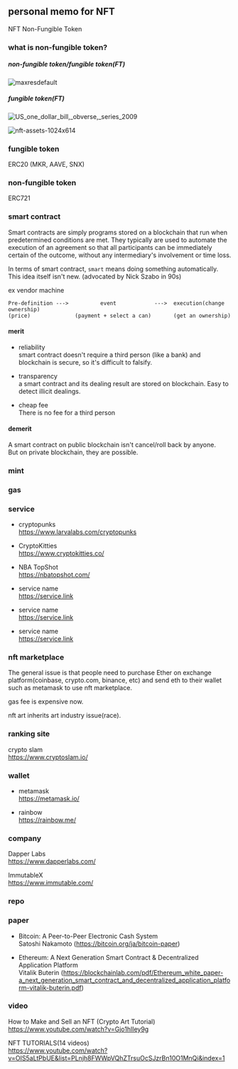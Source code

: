 ## personal memo for NFT


NFT Non-Fungible Token

### what is non-fungible token?


##### non-fungible token/fungible token(FT)
![maxresdefault](https://user-images.githubusercontent.com/474225/113468999-f1fd4c80-9417-11eb-8576-b29e05310b3b.jpg)

##### fungible token(FT)
![US_one_dollar_bill,_obverse,_series_2009](https://user-images.githubusercontent.com/474225/113469000-f295e300-9417-11eb-8ae6-0fb0364c4a46.jpg)


![nft-assets-1024x614](https://user-images.githubusercontent.com/474225/113535986-f144f180-95a2-11eb-9bfd-6785a465f54d.jpg)



### fungible token
ERC20 (MKR, AAVE, SNX)   

### non-fungible token
ERC721

### smart contract
Smart contracts are simply programs stored on a blockchain that run when predetermined conditions are met. They typically are used to automate the execution of an agreement so that all participants can be immediately certain of the outcome, without any intermediary's involvement or time loss.

In terms of smart contract, `smart` means doing  something automatically.
This idea itself isn't new. (advocated by Nick Szabo in 90s)

ex vendor machine  
```
Pre-definition --->          event            --->  execution(change ownership)   
(price)              (payment + select a can)       (get an ownership)
```

#### merit
- reliability   
smart contract doesn't require a third person (like a bank) and blockchain is secure, so it's difficult to falsify.  

- transparency  
a smart contract and its dealing result are stored on blockchain. Easy to detect illicit dealings. 

- cheap fee  
There is no fee for a third person


#### demerit
A smart contract on public blockchain isn't cancel/roll back by anyone.  
But on private blockchain, they are possible.


### mint


### gas



### service

- cryptopunks  
https://www.larvalabs.com/cryptopunks

- CryptoKitties  
https://www.cryptokitties.co/

- NBA TopShot  
https://nbatopshot.com/

- service name   
https://service.link

- service name   
https://service.link

- service name   
https://service.link


### nft marketplace
The general issue is that people need to purchase Ether on exchange platform(coinbase, crypto.com, binance, etc) and send eth to their wallet such as metamask to use nft marketplace.    
   
gas fee is expensive now.   
   
nft art inherits art industry issue(race).   
   


### ranking site

crypto slam  
https://www.cryptoslam.io/  




### wallet

- metamask  
https://metamask.io/

- rainbow   
https://rainbow.me/


### company

Dapper Labs  
https://www.dapperlabs.com/  

ImmutableX  
https://www.immutable.com/  


### repo


### paper
- Bitcoin: A Peer-to-Peer Electronic Cash System  
Satoshi Nakamoto (https://bitcoin.org/ja/bitcoin-paper)   

- Ethereum: A Next Generation Smart Contract & Decentralized Application Platform  
Vitalik Buterin (https://blockchainlab.com/pdf/Ethereum_white_paper-a_next_generation_smart_contract_and_decentralized_application_platform-vitalik-buterin.pdf)  


### video

How to Make and Sell an NFT (Crypto Art Tutorial)  
https://www.youtube.com/watch?v=Gjo1hlIey9g

NFT TUTORIALS(14 videos)    
https://www.youtube.com/watch?v=OIS5aLtPbUE&list=PLnjh8FWWpVQhZTrsuOcSJzrBn10O1MnQi&index=1  
